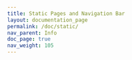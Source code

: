 ```yaml
---
title: Static Pages and Navigation Bar
layout: documentation_page
permalink: /doc/static/
nav_parent: Info
doc_page: true
nav_weight: 105
---
```


